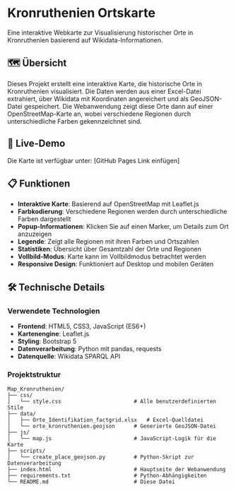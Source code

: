 # Kronruthenien Ortskarte

Eine interaktive Webkarte zur Visualisierung historischer Orte in Kronruthenien basierend auf Wikidata-Informationen.

## 🗺️ Übersicht

Dieses Projekt erstellt eine interaktive Karte, die historische Orte in Kronruthenien visualisiert. Die Daten werden aus einer Excel-Datei extrahiert, über Wikidata mit Koordinaten angereichert und als GeoJSON-Datei gespeichert. Die Webanwendung zeigt diese Orte dann auf einer OpenStreetMap-Karte an, wobei verschiedene Regionen durch unterschiedliche Farben gekennzeichnet sind.

## 🚀 Live-Demo

Die Karte ist verfügbar unter: [GitHub Pages Link einfügen]

## 📋 Funktionen

- **Interaktive Karte**: Basierend auf OpenStreetMap mit Leaflet.js
- **Farbkodierung**: Verschiedene Regionen werden durch unterschiedliche Farben dargestellt
- **Popup-Informationen**: Klicken Sie auf einen Marker, um Details zum Ort anzuzeigen
- **Legende**: Zeigt alle Regionen mit ihren Farben und Ortszahlen
- **Statistiken**: Übersicht über Gesamtzahl der Orte und Regionen
- **Vollbild-Modus**: Karte kann im Vollbildmodus betrachtet werden
- **Responsive Design**: Funktioniert auf Desktop und mobilen Geräten

## 🛠️ Technische Details

### Verwendete Technologien
- **Frontend**: HTML5, CSS3, JavaScript (ES6+)
- **Kartenengine**: Leaflet.js
- **Styling**: Bootstrap 5
- **Datenverarbeitung**: Python mit pandas, requests
- **Datenquelle**: Wikidata SPARQL API

### Projektstruktur
```
Map_Kronruthenien/
├── css/
│   └── style.css                       # Alle benutzerdefinierten Stile
├── data/
│   ├── Orte_Identifikation_factgrid.xlsx   # Excel-Quelldatei
│   └── orte_kronruthenien.geojson      # Generierte GeoJSON-Datei
├── js/
│   └── map.js                          # JavaScript-Logik für die Karte
├── scripts/
│   └── create_place_geojson.py         # Python-Skript zur Datenverarbeitung
├── index.html                          # Hauptseite der Webanwendung
├── requirements.txt                    # Python-Abhängigkeiten
└── README.md                           # Diese Datei
```



